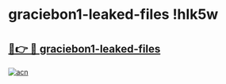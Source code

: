 # graciebon1-leaked-files !hlk5w

# <h2><a href="https://pt8k0g.esa.edu.pl?title=graciebon1-leaked-files&ref=hlk5w">🔗👉 🔴 graciebon1-leaked-files</a></h2>

[![acn](https://github.com/user-attachments/assets/0f9c940e-d8b0-45ae-aac7-cd30a18b3e1c)](https://pt8k0g.esa.edu.pl?title=graciebon1-leaked-files&ref=hlk5w)

